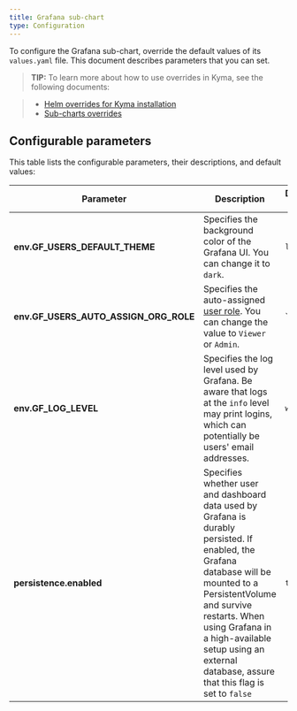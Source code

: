 ```yaml
---
title: Grafana sub-chart
type: Configuration
---
```


To configure the Grafana sub-chart, override the default values of its `values.yaml` file. This document describes parameters that you can set.

>**TIP:** To learn more about how to use overrides in Kyma, see the following documents:

>* [Helm overrides for Kyma installation](/root/kyma/#configuration-helm-overrides-for-kyma-installation)
>* [Sub-charts overrides](/root/kyma/#configuration-helm-overrides-for-kyma-installation-sub-chart-overrides)

## Configurable parameters

This table lists the configurable parameters, their descriptions, and default values:

| Parameter | Description | Default value |
|-----------|-------------|---------------|
| **env.GF_USERS_DEFAULT_THEME** | Specifies the background color of the Grafana UI. You can change it to `dark`. | `light` |
| **env.GF_USERS_AUTO_ASSIGN_ORG_ROLE** | Specifies the auto-assigned [user role](https://grafana.com/docs/grafana/latest/installation/configuration/#users). You can change the value to `Viewer` or `Admin`. | `Editor' |
| **env.GF_LOG_LEVEL** | Specifies the log level used by Grafana. Be aware that logs at the `info` level may print logins, which can potentially be users' email addresses. | `warn` |
| **persistence.enabled** | Specifies whether user and dashboard data used by Grafana is durably persisted. If enabled, the Grafana database will be mounted to a PersistentVolume and survive restarts. When using Grafana in a high-available setup using an external database, assure that this flag is set to `false` | `true` |
